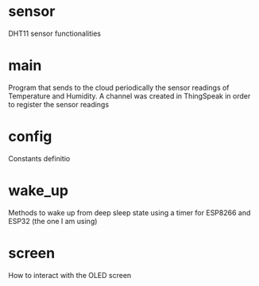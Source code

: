 # sensor
DHT11 sensor functionalities

# main
Program that sends to the cloud periodically the sensor readings of Temperature and Humidity. A channel was created
in ThingSpeak in order to register the sensor readings

# config
Constants definitio

# wake_up
Methods to wake up from deep sleep state using a timer for ESP8266 and ESP32 (the one I am using)

# screen
How to interact with the OLED screen